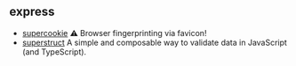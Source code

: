 ## express

- [supercookie](https://github.com/jonasstrehle/supercookie) ⚠️ Browser fingerprinting via favicon!
- [superstruct](https://github.com/ianstormtaylor/superstruct) A simple and composable way to validate data in JavaScript (and TypeScript).